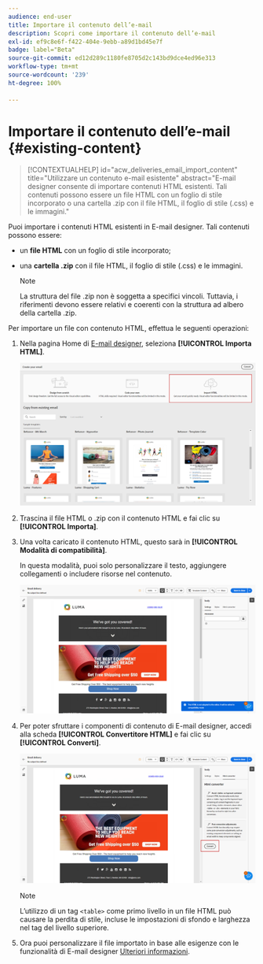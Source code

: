 ```yaml
---
audience: end-user
title: Importare il contenuto dell’e-mail
description: Scopri come importare il contenuto dell’e-mail
exl-id: ef9c8e6f-f422-404e-9ebb-a89d1bd45e7f
badge: label="Beta"
source-git-commit: ed12d289c1180fe8705d2c143bd9dce4ed96e313
workflow-type: tm+mt
source-wordcount: '239'
ht-degree: 100%

---
```


# Importare il contenuto dell’e-mail {#existing-content}

>[!CONTEXTUALHELP]
>id="acw_deliveries_email_import_content"
>title="Utilizzare un contenuto e-mail esistente"
>abstract="E-mail designer consente di importare contenuti HTML esistenti. Tali contenuti possono essere un file HTML con un foglio di stile incorporato o una cartella .zip con il file HTML, il foglio di stile (.css) e le immagini."

Puoi importare i contenuti HTML esistenti in E-mail designer. Tali contenuti possono essere:

* un **file HTML** con un foglio di stile incorporato;
* una **cartella .zip** con il file HTML, il foglio di stile (.css) e le immagini.

  >[!NOTE]
  >
  >La struttura del file .zip non è soggetta a specifici vincoli. Tuttavia, i riferimenti devono essere relativi e coerenti con la struttura ad albero della cartella .zip.

Per importare un file con contenuto HTML, effettua le seguenti operazioni:

1. Nella pagina Home di [E-mail designer](get-started-email-designer.md), seleziona **[!UICONTROL Importa HTML]**.

   ![](assets/html-import.png)

1. Trascina il file HTML o .zip con il contenuto HTML e fai clic su **[!UICONTROL Importa]**.

1. Una volta caricato il contenuto HTML, questo sarà in **[!UICONTROL Modalità di compatibilità]**.

   In questa modalità, puoi solo personalizzare il testo, aggiungere collegamenti o includere risorse nel contenuto.

   ![](assets/html-imported.png)

1. Per poter sfruttare i componenti di contenuto di E-mail designer, accedi alla scheda **[!UICONTROL Convertitore HTML]** e fai clic su **[!UICONTROL Converti]**.

   ![](assets/html-imported-2.png)

   >[!NOTE]
   >
   > L’utilizzo di un tag `<table>` come primo livello in un file HTML può causare la perdita di stile, incluse le impostazioni di sfondo e larghezza nel tag del livello superiore.

1. Ora puoi personalizzare il file importato in base alle esigenze con le funzionalità di E-mail designer [Ulteriori informazioni](content-components.md).

